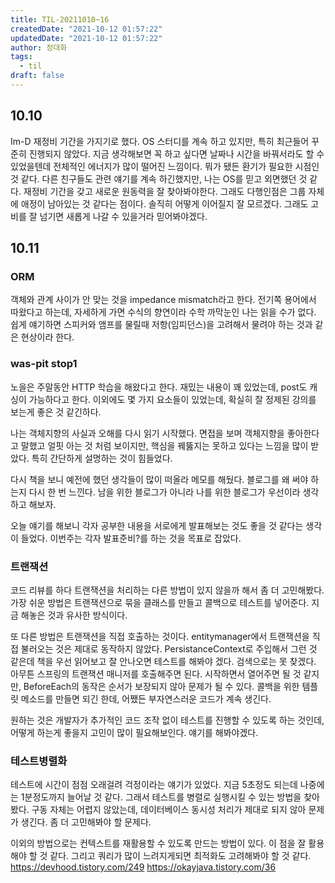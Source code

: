 ```yaml
---
title: TIL-20211010~16
createdDate: "2021-10-12 01:57:22"
updatedDate: "2021-10-12 01:57:22"
author: 정대화
tags:
  - til
draft: false
---
```


## 10.10

Im-D 재정비 기간을 가지기로 했다. OS 스터디를 계속 하고 있지만, 특히 최근들어 꾸준히 진행되지 않았다. 지금 생각해보면 꼭 하고 싶다면 날짜나 시간을 바꿔서라도 할 수 있었을텐데 전체적인 에너지가 많이 떨어진 느낌이다. 뭐가 됐든 환기가 필요한 시점인것 같다. 다른 친구들도 관련 얘기를 계속 하긴했지만, 나는 OS를 믿고 외면했던 것 같다. 재정비 기간을 갖고 새로운 원동력을 잘 찾아봐야한다. 그래도 다행인점은 그룹 자체에 애정이 남아있는 것 같다는 점이다. 솔직히 어떻게 이어질지 잘 모르겠다. 그래도 고비를 잘 넘기면 새롭게 나갈 수 있을거라 믿어봐야겠다.

## 10.11

### ORM

객체와 관계 사이가 안 맞는 것을 impedance mismatch라고 한다. 전기쪽 용어에서 따왔다고 하는데, 자세하게 가면 수식의 향연이라 수학 까막눈인 나는 읽을 수가 없다. 쉽게 얘기하면 스피커와 앰프를 물릴때 저항(임피던스)을 고려해서 물려야 하는 것과 같은 현상이라 한다.

### was-pit stop1

노을은 주말동안 HTTP 학습을 해왔다고 한다. 재밌는 내용이 꽤 있었는데, post도 캐싱이 가능하다고 한다. 이외에도 몇 가지 요소들이 있었는데, 확실히 잘 정제된 강의를 보는게 좋은 것 같긴하다.

나는 객체지향의 사실과 오해를 다시 읽기 시작했다. 면접을 보며 객체지향을 좋아한다고 말했고 얼핏 아는 것 처럼 보이지만, 핵심을 꿰뚫지는 못하고 있다는 느낌을 많이 받았다. 특히 간단하게 설명하는 것이 힘들었다.

다시 책을 보니 예전에 했던 생각들이 많이 떠올라 메모를 해뒀다. 블로그를 왜 써야 하는지 다시 한 번 느낀다. 남을 위한 블로그가 아니라 나를 위한 블로그가 우선이라 생각하고 해보자.

오늘 얘기를 해보니 각자 공부한 내용을 서로에게 발표해보는 것도 좋을 것 같다는 생각이 들었다. 이번주는 각자 발표준비?를 하는 것을 목표로 잡았다.

### 트랜잭션

코드 리뷰를 하다 트랜잭션을 처리하는 다른 방법이 있지 않을까 해서 좀 더 고민해봤다. 가장 쉬운 방법은 트랜잭션으로 묶을 클래스를 만들고 콜백으로 테스트를 넣어준다. 지금 해놓은 것과 유사한 방식이다.

또 다른 방법은 트랜잭션을 직접 호출하는 것이다. entitymanager에서 트랜잭션을 직접 불러오는 것은 제대로 동작하지 않았다. PersistanceContext로 주입해서 그런 것 같은데 책을 우선 읽어보고 잘 안나오면 테스트를 해봐야 겠다. 검색으로는 못 찾겠다. 아무튼 스프링의 트랜잭션 매니저를 호출해주면 된다. 시작하면서 열어주면 될 것 같지만, BeforeEach의 동작은 순서가 보장되지 않아 문제가 될 수 있다. 콜백을 위한 템플릿 메소드를 만들면 되긴 한데, 어쨌든 부자연스러운 코드가 계속 생긴다.

원하는 것은 개발자가 추가적인 코드 조작 없이 테스트를 진행할 수 있도록 하는 것인데, 어떻게 하는게 좋을지 고민이 많이 필요해보인다. 얘기를 해봐야겠다.

### 테스트병렬화

테스트에 시간이 점점 오래걸려 걱정이라는 얘기가 있었다. 지금 5초정도 되는데 나중에는 1분정도까지 늘어날 것 같다. 그래서 테스트를 병렬로 실행시킬 수 있는 방법을 찾아봤다. 구동 자체는 어렵지 않았는데, 데이터베이스 동시성 처리가 제대로 되지 않아 문제가 생긴다. 좀 더 고민해봐야 할 문제다.

이외의 방법으로는 컨텍스트를 재활용할 수 있도록 만드는 방법이 있다. 이 점을 잘 활용해야 할 것 같다. 그리고 쿼리가 많이 느려지게되면 최적화도 고려해봐야 할 것 같다. <https://devhood.tistory.com/249> <https://okayjava.tistory.com/36>
